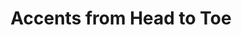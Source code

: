 ---
title: "Accents from Head to Toe"
url: /bethlehem/accents-from-head-to-toe/
shop: hairdresser
---